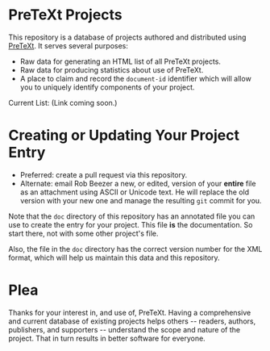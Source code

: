 PreTeXt Projects
================

This repository is a database of projects authored and distributed
using [PreTeXt](http://pretextbook.org).  It serves several purposes:
* Raw data for generating an HTML list of all PreTeXt projects.
* Raw data for producing statistics about use of PreTeXt.
* A place to claim and record the `document-id` identifier which
will allow you to uniquely identify components of your project.

Current List:  (Link coming soon.)

Creating or Updating Your Project Entry
=======================================

* Preferred: create a pull request via this repository.
* Alternate: email Rob Beezer a new, or edited, version
of your **entire** file as an attachment using ASCII or
Unicode text.  He will replace the old version with your
new one and manage the resulting `git` commit for you.

Note that the `doc` directory of this repository has an
annotated file you can use to create the entry for your
project.  This file **is** the documentation.  So start
there, not with some other project's file.

Also, the file in the `doc` directory has the correct
version number for the XML format, which will help us
maintain this data and this repository.

Plea
====

Thanks for your interest in, and use of, PreTeXt.  Having a
comprehensive and current database of existing projects helps
others -- readers, authors, publishers, and supporters -- understand
the scope and nature of the project.  That in turn results in better
software for everyone.